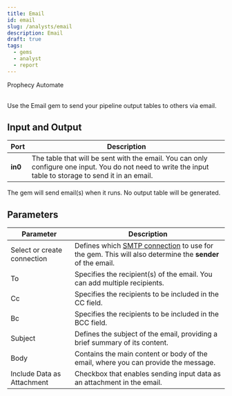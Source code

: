```yaml
---
title: Email
id: email
slug: /analysts/email
description: Email
draft: true
tags:
  - gems
  - analyst
  - report
---
```


<span class="badge">Prophecy Automate</span><br/><br/>

Use the Email gem to send your pipeline output tables to others via email.

## Input and Output

| Port    | Description                                                                                                                                               |
| ------- | --------------------------------------------------------------------------------------------------------------------------------------------------------- |
| **in0** | The table that will be sent with the email. You can only configure one input. You do not need to write the input table to storage to send it in an email. |

The gem will send email(s) when it runs. No output table will be generated.

## Parameters

| Parameter                   | Description                                                                                                                                                                 |
| --------------------------- | --------------------------------------------------------------------------------------------------------------------------------------------------------------------------- |
| Select or create connection | Defines which [SMTP connection](docs/administration/fabrics/prophecy-fabrics/connections/smtp.md) to use for the gem. This will also determine the **sender** of the email. |
| To                          | Specifies the recipient(s) of the email. You can add multiple recipients.                                                                                                   |
| Cc                          | Specifies the recipients to be included in the CC field.                                                                                                                    |
| Bc                          | Specifies the recipients to be included in the BCC field.                                                                                                                   |
| Subject                     | Defines the subject of the email, providing a brief summary of its content.                                                                                                 |
| Body                        | Contains the main content or body of the email, where you can provide the message.                                                                                          |
| Include Data as Attachment  | Checkbox that enables sending input data as an attachment in the email.                                                                                                     |
